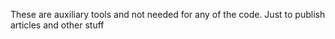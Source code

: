 These are auxiliary tools and not needed for any of the code. 
Just to publish articles and other stuff